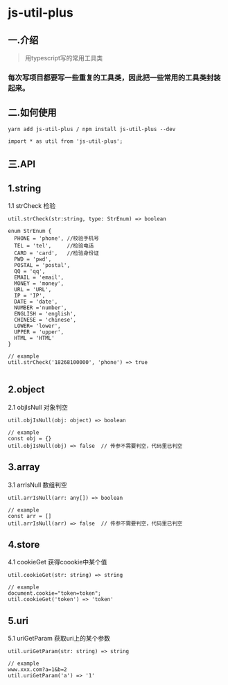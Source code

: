 # js-util-plus
## 一.介绍 
> 用typescript写的常用工具类

### 每次写项目都要写一些重复的工具类，因此把一些常用的工具类封装起来。

## 二.如何使用
```
yarn add js-util-plus / npm install js-util-plus --dev

import * as util from 'js-util-plus';
```

## 三.API

## 1.string

1.1 strCheck 检验

```
util.strCheck(str:string, type: StrEnum) => boolean

enum StrEnum {
  PHONE = 'phone', //校验手机号
  TEL = 'tel',     //检验电话
  CARD = 'card',   //检验身份证 
  PWD = 'pwd',     
  POSTAL = 'postal',
  QQ = 'qq', 
  EMAIL = 'email',
  MONEY = 'money',
  URL = 'URL',
  IP = 'IP',
  DATE = 'date',
  NUMBER ='number',
  ENGLISH = 'english',
  CHINESE = 'chinese',
  LOWER= 'lower',
  UPPER = 'upper',
  HTML = 'HTML'
}

// example
util.strCheck('18268100000', 'phone') => true


```

## 2.object 
2.1 objIsNull 对象判空 
```
util.objIsNull(obj: object) => boolean

// example
const obj = {} 
util.objIsNull(obj) => false  // 传参不需要判空，代码里已判空
```

## 3.array 
3.1 arrIsNull 数组判空
```
util.arrIsNull(arr: any[]) => boolean

// example
const arr = [] 
util.arrIsNull(arr) => false  // 传参不需要判空，代码里已判空
```

## 4.store
4.1 cookieGet 获得coookie中某个值 
```
util.cookieGet(str: string) => string

// example
document.cookie="token=token";
util.cookieGet('token') => 'token'
```

## 5.uri
5.1 uriGetParam 获取uri上的某个参数
```
util.uriGetParam(str: string) => string

// example
www.xxx.com?a=1&b=2
util.uriGetParam('a') => '1'
```